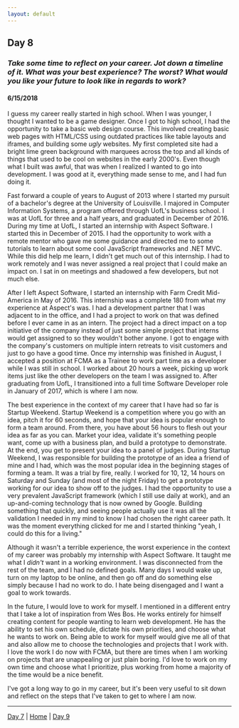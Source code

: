 ```yaml
---
layout: default
---
```


## Day 8
### *Take some time to reflect on your career. Jot down a timeline of it. What was your best experience? The worst? What would you like your future to look like in regards to work?*
#### 6/15/2018

I guess my career really started in high school. When I was younger, I thought I wanted to be a game designer. Once I got to high school, I had the opportunity to take a basic web design course. This involved creating basic web pages with HTML/CSS using outdated practices like table layouts and iframes, and building some *ugly* websites. My first completed site had a bright lime green background with marquees across the top and all kinds of things that used to be cool on websites in the early 2000's. Even though what I built was awful, that was when I realized I wanted to go into development. I was good at it, everything made sense to me, and I had fun doing it.

Fast forward a couple of years to August of 2013 where I started my pursuit of a bachelor's degree at the University of Louisville. I majored in Computer Information Systems, a program offered through UofL's business school. I was at UofL for three and a half years, and graduated in December of 2016. During my time at UofL, I started an internship with Aspect Software. I started this in December of 2015. I had the opportunity to work with a remote mentor who gave me some guidance and directed me to some tutorials to learn about some cool JavaScript frameworks and .NET MVC. While this did help me learn, I didn't get much out of this internship. I had to work remotely and I was never assigned a real project that I could make an impact on. I sat in on meetings and shadowed a few developers, but not much else.

After I left Aspect Software, I started an internship with Farm Credit Mid-America in May of 2016. This internship was a complete 180 from what my experience at Aspect's was. I had a development partner that I was adjacent to in the office, and I had a project to work on that was defined before I ever came in as an intern. The project had a direct impact on a top initiative of the company instead of just some simple project that interns would get assigned to so they wouldn't bother anyone. I got to engage with the company's customers on multiple intern retreats to visit customers and just to go have a good time. Once my internship was finished in August, I accepted a position at FCMA as a Trainee to work part time as a developer while I was still in school. I worked about 20 hours a week, picking up work items just like the other developers on the team I was assigned to. After graduating from UofL, I transitioned into a full time Software Developer role in January of 2017, which is where I am now.

The best experience in the context of my career that I have had so far is Startup Weekend. Startup Weekend is a competition where you go with an idea, pitch it for 60 seconds, and hope that your idea is popular enough to form a team around. From there, you have about 56 hours to flesh out your idea as far as you can. Market your idea, validate it's something people want, come up with a business plan, and build a prototype to demonstrate. At the end, you get to present your idea to a panel of judges. During Startup Weekend, I was responsible for building the prototype of an idea a friend of mine and I had, which was the most popular idea in the beginning stages of forming a team. It was a trial by fire, really. I worked for 10, 12, 14 hours on Saturday and Sunday (and most of the night Friday) to get a prototype working for our idea to show off to the judges. I had the opportunity to use a very prevalent JavaScript framework (which I still use daily at work), and an up-and-coming technology that is now owned by Google. Building something that quickly, and seeing people actually use it was all the validation I needed in my mind to know I had chosen the right career path. It was the moment everything clicked for me and I started thinking "yeah, I could do this for a living."

Although it wasn't a terrible experience, the worst experience in the context of my career was probably my internship with Aspect Software. It taught me what I *didn't* want in a working environment. I was disconnected from the rest of the team, and I had no defined goals. Many days I would wake up, turn on my laptop to be online, and then go off and do something else simply because I had no work to do. I hate being disengaged and I want a goal to work towards.

In the future, I would love to work for myself. I mentioned in a different entry that I take a lot of inspiration from Wes Bos. He works entirely for himself creating content for people wanting to learn web development. He has the ability to set his own schedule, dictate his own priorities, and choose what he wants to work on. Being able to work for myself would give me all of that and also allow me to choose the technologies and projects that I work with. I love the work I do now with FCMA, but there are times when I am working on projects that are unappealing or just plain boring. I'd love to work on my own time and choose what I prioritize, plus working from home a majority of the time would be a nice benefit.

I've got a long way to go in my career, but it's been very useful to sit down and reflect on the steps that I've taken to get to where I am now.

---
[Day 7](./day-7) | [Home](./) | [Day 9](./day-9)